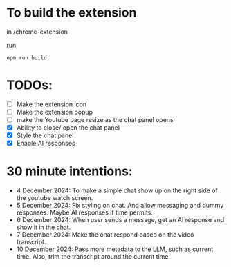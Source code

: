 # To build the extension

in /chrome-extension

run

`npm run build`

# TODOs:

- [ ] Make the extension icon
- [ ] Make the extension popup
- [ ] make the Youtube page resize as the chat panel opens
- [X] Ability to close/ open the chat panel
- [X] Style the chat panel
- [X] Enable AI responses

# 30 minute intentions:

- 4 December 2024: To make a simple chat show up on the right side of the youtube watch screen.
- 5 December 2024: Fix styling on chat. And allow messaging and dummy responses. Maybe AI responses if time permits.
- 6 December 2024: When user sends a message, get an AI response and show it in the chat.
- 7 December 2024: Make the chat respond based on the video transcript.
- 10 December 2024: Pass more metadata to the LLM, such as current time. Also, trim the transcript around the current time.